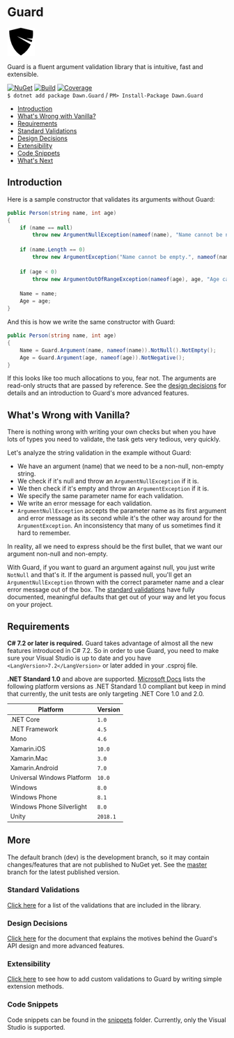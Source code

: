 # Guard

![Logo](media/guard-64.png)

Guard is a fluent argument validation library that is intuitive, fast and extensible.

[![NuGet](https://img.shields.io/nuget/v/Dawn.Guard.svg?style=flat)](https://www.nuget.org/packages/Dawn.Guard/)
[![Build](https://dev.azure.com/safakgur/Guard/_apis/build/status/Guard-CI?label=builds)](https://dev.azure.com/safakgur/Guard/_build/latest?definitionId=1)
[![Coverage](https://codecov.io/gh/safakgur/guard/branch/dev/graph/badge.svg)](https://codecov.io/gh/safakgur/guard/branch/dev)  
`$ dotnet add package Dawn.Guard` / `PM> Install-Package Dawn.Guard`

* [Introduction](#introduction)
* [What's Wrong with Vanilla?](#whats-wrong-with-vanilla)
* [Requirements](#requirements)
* [Standard Validations](#standard-validations)
* [Design Decisions](#design-decisions)
* [Extensibility](#extensibility)
* [Code Snippets](#code-snippets)
* [What's Next](#whats-next)

## Introduction

Here is a sample constructor that validates its arguments without Guard:

```c#
public Person(string name, int age)
{
    if (name == null)
        throw new ArgumentNullException(nameof(name), "Name cannot be null.");

    if (name.Length == 0)
        throw new ArgumentException("Name cannot be empty.", nameof(name));

    if (age < 0)
        throw new ArgumentOutOfRangeException(nameof(age), age, "Age cannot be negative.");

    Name = name;
    Age = age;
}
```

And this is how we write the same constructor with Guard:

```c#
public Person(string name, int age)
{
    Name = Guard.Argument(name, nameof(name)).NotNull().NotEmpty();
    Age = Guard.Argument(age, nameof(age)).NotNegative();
}
```

If this looks like too much allocations to you, fear not. The arguments are read-only structs that
are passed by reference. See the [design decisions](#design-decisions) for details and an
introduction to Guard's more advanced features.

## What's Wrong with Vanilla?

There is nothing wrong with writing your own checks but when you have lots of types you need to
validate, the task gets very tedious, very quickly.

Let's analyze the string validation in the example without Guard:

* We have an argument (name) that we need to be a non-null, non-empty string.
* We check if it's null and throw an `ArgumentNullException` if it is.
* We then check if it's empty and throw an `ArgumentException` if it is.
* We specify the same parameter name for each validation.
* We write an error message for each validation.
* `ArgumentNullException` accepts the parameter name as its first argument and error message as its
second while it's the other way around for the `ArgumentException`. An inconsistency that many of us
sometimes find it hard to remember.

In reality, all we need to express should be the first bullet, that we want our argument non-null
and non-empty.

With Guard, if you want to guard an argument against null, you just write `NotNull` and that's it.
If the argument is passed null, you'll get an `ArgumentNullException` thrown with the correct
parameter name and a clear error message out of the box. The [standard validations](#standard-validations)
have fully documented, meaningful defaults that get out of your way and let you focus on your project.

## Requirements

**C# 7.2 or later is required.** Guard takes advantage of almost all the new features introduced in
C# 7.2. So in order to use Guard, you need to make sure your Visual Studio is up to date and you
have `<LangVersion>7.2</LangVersion>` or later added in your .csproj file.

**.NET Standard 1.0** and above are supported. [Microsoft Docs][2] lists the following platform
versions as .NET Standard 1.0 compliant but keep in mind that currently, the unit tests are only
targeting .NET Core 1.0 and 2.0.

| Platform                   | Version  |
| -------------------------- | -------- |
| .NET Core                  | `1.0`    |
| .NET Framework             | `4.5`    |
| Mono                       | `4.6`    |
| Xamarin.iOS                | `10.0`   |
| Xamarin.Mac                | `3.0`    |
| Xamarin.Android            | `7.0`    |
| Universal Windows Platform | `10.0`   |
| Windows                    | `8.0`    |
| Windows Phone              | `8.1`    |
| Windows Phone Silverlight  | `8.0`    |
| Unity                      | `2018.1` |

## More

The default branch (dev) is the development branch, so it may contain changes/features that are not
published to NuGet yet. See the [master](https://github.com/safakgur/guard/tree/master) branch for
the latest published version.

### Standard Validations

[Click here][3] for a list of the validations that are included in the library.

### Design Decisions

[Click here][1] for the document that explains the motives behind the Guard's API design and more
advanced features.

### Extensibility

[Click here][4] to see how to add custom validations to Guard by writing simple extension methods.

### Code Snippets

Code snippets can be found in the [snippets][5] folder. Currently, only the Visual Studio is
supported.

[1]: docs/design-decisions.md
[2]: https://docs.microsoft.com/dotnet/standard/net-standard
[3]: docs/standard-validations.md
[4]: docs/extensibility.md
[5]: snippets
